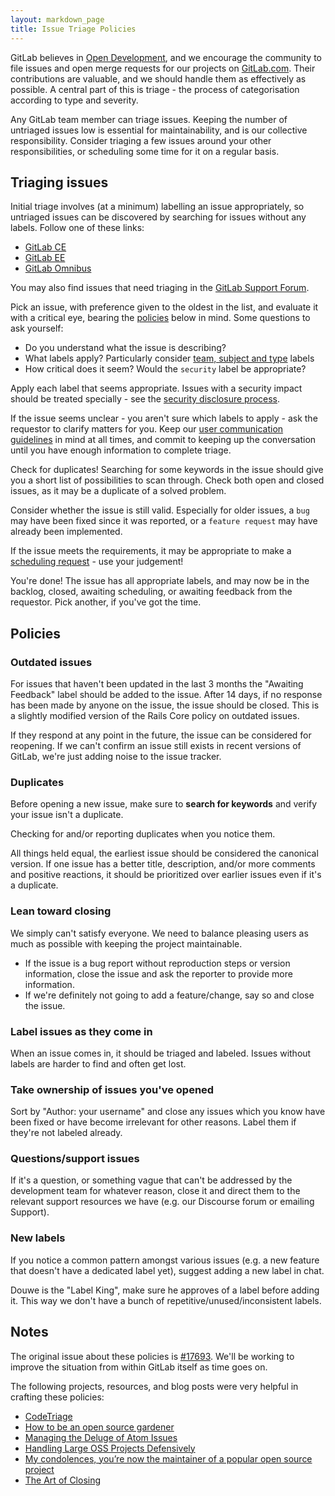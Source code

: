 ```yaml
---
layout: markdown_page
title: Issue Triage Policies
---
```


GitLab believes in [Open Development][open-development], and we encourage the community to file issues and open merge requests for our projects on [GitLab.com](https://gitlab.com/groups/gitlab-org). Their contributions are valuable, and we should handle them as effectively as possible. A central part of this is triage - the process of categorisation according to type and severity.

Any GitLab team member can triage issues. Keeping the number of untriaged issues low is essential for maintainability, and is our collective responsibility. Consider triaging a few issues around your other responsibilities, or scheduling some time for it on a regular basis.

## Triaging issues

Initial triage involves (at a minimum) labelling an issue appropriately, so untriaged issues can be discovered by searching for issues without any labels. Follow one of these links:

* [GitLab CE][ce-issues-query]
* [GitLab EE][ee-issues-query]
* [GitLab Omnibus][omnibus-issues-query]

You may also find issues that need triaging in the [GitLab Support Forum][support-issues-query].

Pick an issue, with preference given to the oldest in the list, and evaluate it with a critical eye, bearing the [policies](#policies) below in mind. Some questions to ask yourself:

* Do you understand what the issue is describing?
* What labels apply? Particularly consider [team, subject and type](/handbook/engineering/workflow/#labelling-issues) labels
* How critical does it seem? Would the `security` label be appropriate?

Apply each label that seems appropriate. Issues with a security impact should be treated specially - see the [security disclosure process](/handbook/support/#security-disclosures-a-namesecuritya).

If the issue seems unclear - you aren't sure which labels to apply - ask the requestor to clarify matters for you. Keep our [user communication guidelines](handbook/#user-communication-guidelines) in mind at all times, and commit to keeping up the conversation until you have enough information to complete triage.

Check for duplicates! Searching for some keywords in the issue should give you a short list of possibilities to scan through. Check both open and closed issues, as it may be a duplicate of a solved problem.

Consider whether the issue is still valid. Especially for older issues, a `bug` may have been fixed since it was reported, or a `feature request` may have already been implemented.

If the issue meets the requirements, it may be appropriate to make a [scheduling request](/handbook/engineering/workflow/#scheduling-issues) - use your judgement!

You're done! The issue has all appropriate labels, and may now be in the backlog, closed, awaiting scheduling, or awaiting feedback from the requestor. Pick another, if you've got the time.

## Policies

### Outdated issues

For issues that haven't been updated in the last 3 months the "Awaiting Feedback" label should be added to the issue. After 14 days, if no response has been made by anyone on the issue, the issue should be closed. This is a slightly modified version of the Rails Core policy on outdated issues.

If they respond at any point in the future, the issue can be considered for reopening. If we can't confirm an issue still exists in recent versions of GitLab, we're just adding noise to the issue tracker.

### Duplicates

Before opening a new issue, make sure to **search for keywords** and verify your issue isn't a duplicate.

Checking for and/or reporting duplicates when you notice them.

All things held equal, the earliest issue should be considered the canonical version. If one issue has a better title, description, and/or more comments and positive reactions, it should be prioritized over earlier issues even if it's a duplicate.

### Lean toward closing

We simply can't satisfy everyone. We need to balance pleasing users as much as possible with keeping the project maintainable.

- If the issue is a bug report without reproduction steps or version information, close the issue and ask the reporter to provide more information.
- If we're definitely not going to add a feature/change, say so and close the issue.

### Label issues as they come in

When an issue comes in, it should be triaged and labeled. Issues without labels are harder to find and often get lost.

### Take ownership of issues you've opened

Sort by "Author: your username" and close any issues which you know have been fixed or have become irrelevant for other reasons. Label them if they're not labeled already.

### Questions/support issues

If it's a question, or something vague that can't be addressed by the development team for whatever reason, close it and direct them to the relevant support resources we have (e.g. our Discourse forum or emailing Support).

### New labels

If you notice a common pattern amongst various issues (e.g. a new feature that doesn't have a dedicated label yet), suggest adding a new label in chat.

Douwe is the "Label King", make sure he approves of a label before adding it. This way we don't have a bunch of repetitive/unused/inconsistent labels.

## Notes

The original issue about these policies is [#17693][17693]. We'll be working to improve the situation from within GitLab itself as time goes on.

The following projects, resources, and blog posts were very helpful in crafting these policies:

- [CodeTriage][code-triage]
- [How to be an open source gardener][open-source-gardener]
- [Managing the Deluge of Atom Issues][atom-issues]
- [Handling Large OSS Projects Defensively][handling-big-projects]
- [My condolences, you’re now the maintainer of a popular open source project][my-condolences]
- [The Art of Closing][art-of-closing]

[open-development]: https://about.gitlab.com/2015/12/16/improving-open-development-for-everyone/
[ce-issues-query]: https://gitlab.com/gitlab-org/gitlab-ce/issues?scope=all&state=opened&utf8=%E2%9C%93&label_name%5B%5D=No+Label&assignee_id=0
[ee-issues-query]: https://gitlab.com/gitlab-org/gitlab-ee/issues?scope=all&state=opened&utf8=%E2%9C%93&label_name%5B%5D=No+Label&assignee_id=0
[omnibus-issues-query]: https://gitlab.com/gitlab-org/omnibus-gitlab/issues?scope=all&state=opened&utf8=%E2%9C%93&label_name%5B%5D=No+Label&assignee_id=0
[support-issues-query]: https://gitlab.com/gitlab-com/support-forum/issues?scope=all&state=opened&utf8=%E2%9C%93&label_name%5B%5D=No+Label&assignee_id=0
[17693]: https://gitlab.com/gitlab-org/gitlab-ce/issues/17693
[code-triage]: https://www.codetriage.com/
[open-source-gardener]: http://words.steveklabnik.com/how-to-be-an-open-source-gardener
[atom-issues]: http://blog.atom.io/2016/04/19/managing-the-deluge-of-atom-issues.html
[handling-big-projects]: http://artsy.github.io/blog/2016/07/03/handling-big-projects/
[my-condolences]: https://runcommand.io/2016/06/26/my-condolences-youre-now-the-maintainer-of-a-popular-open-source-project/
[art-of-closing]: https://blog.jessfraz.com/post/the-art-of-closing/
